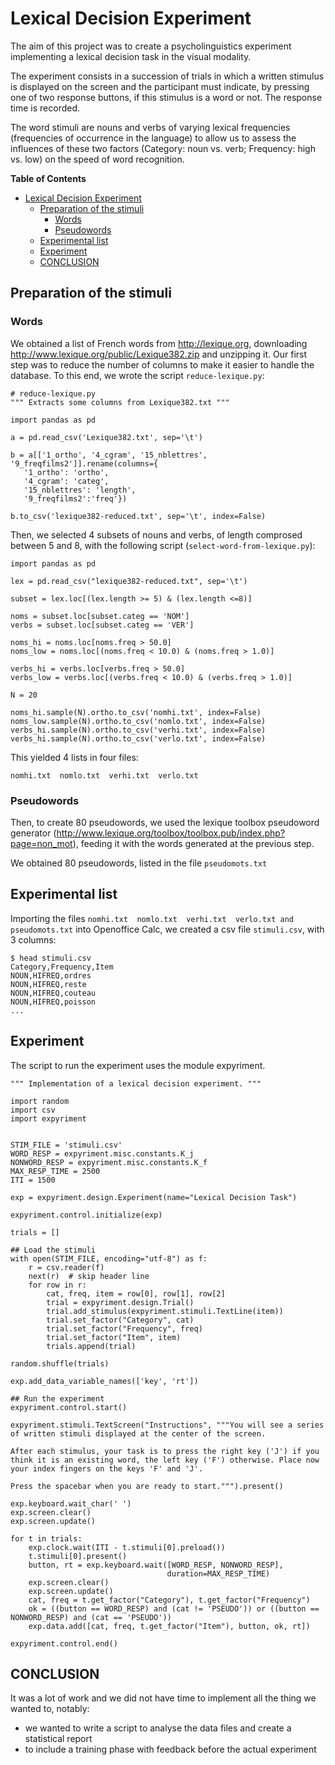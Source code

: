 Lexical Decision Experiment
===========================


The aim of this project was to create a psycholinguistics experiment implementing a lexical decision task in the visual modality. 

The experiment consists in a succession of trials in which a written stimulus is displayed on the screen and the participant must indicate, by pressing one of two response buttons, if this stimulus is a word or not. The response time is recorded. 

The word stimuli are nouns and verbs of varying lexical frequencies (frequencies of occurrence in the language) to allow us to assess the influences of these two factors (Category: noun vs. verb; Frequency: high vs. low) on the speed of word recognition.


<!-- markdown-toc start - Don't edit this section. Run M-x markdown-toc-refresh-toc -->
**Table of Contents**

- [Lexical Decision Experiment](#lexical-decision-experiment)
    - [Preparation of the stimuli](#preparation-of-the-stimuli)
        - [Words](#words)
        - [Pseudowords](#pseudowords)
    - [Experimental list](#experimental-list)
    - [Experiment](#experiment)
    - [CONCLUSION](#conclusion)

<!-- markdown-toc end -->


## Preparation of the stimuli

### Words

We obtained a list of French words from <http://lexique.org>, downloading <http://www.lexique.org/public/Lexique382.zip> and unzipping it. Our first step was to reduce the number of columns to make it easier to handle the database. 
To this end, we wrote the script `reduce-lexique.py`:


    # reduce-lexique.py
    """ Extracts some columns from Lexique382.txt """

    import pandas as pd

    a = pd.read_csv('Lexique382.txt', sep='\t')

    b = a[['1_ortho', '4_cgram', '15_nblettres', '9_freqfilms2']].rename(columns={
       '1_ortho': 'ortho',
       '4_cgram': 'categ',
       '15_nblettres': 'length',
       '9_freqfilms2':'freq'})

    b.to_csv('lexique382-reduced.txt', sep='\t', index=False)


Then, we selected 4 subsets of nouns and verbs, of length comprosed between 5 and 8, with the following script (`select-word-from-lexique.py`):


    import pandas as pd

    lex = pd.read_csv("lexique382-reduced.txt", sep='\t')

    subset = lex.loc[(lex.length >= 5) & (lex.length <=8)]

    noms = subset.loc[subset.categ == 'NOM']
    verbs = subset.loc[subset.categ == 'VER']

    noms_hi = noms.loc[noms.freq > 50.0]
    noms_low = noms.loc[(noms.freq < 10.0) & (noms.freq > 1.0)]

    verbs_hi = verbs.loc[verbs.freq > 50.0]
    verbs_low = verbs.loc[(verbs.freq < 10.0) & (verbs.freq > 1.0)]

    N = 20

    noms_hi.sample(N).ortho.to_csv('nomhi.txt', index=False)
    noms_low.sample(N).ortho.to_csv('nomlo.txt', index=False)
    verbs_hi.sample(N).ortho.to_csv('verhi.txt', index=False)
    verbs_hi.sample(N).ortho.to_csv('verlo.txt', index=False)


This yielded 4 lists in four files:

    nomhi.txt  nomlo.txt  verhi.txt  verlo.txt



### Pseudowords

Then, to create 80 pseudowords, we used the lexique toolbox pseudoword generator (<http://www.lexique.org/toolbox/toolbox.pub/index.php?page=non_mot>), feeding it with the words generated at the previous step.

We obtained 80 pseudowords, listed in the file `pseudomots.txt`

## Experimental list

Importing the files `nomhi.txt  nomlo.txt  verhi.txt  verlo.txt and pseudomots.txt` into Openoffice Calc, we created a csv file `stimuli.csv`, with 3 columns:


    $ head stimuli.csv
    Category,Frequency,Item
    NOUN,HIFREQ,ordres
    NOUN,HIFREQ,reste
    NOUN,HIFREQ,couteau
    NOUN,HIFREQ,poisson
    ...


## Experiment

The script to run the experiment uses the module expyriment.

```{python}
""" Implementation of a lexical decision experiment. """ 

import random
import csv
import expyriment


STIM_FILE = 'stimuli.csv'
WORD_RESP = expyriment.misc.constants.K_j
NONWORD_RESP = expyriment.misc.constants.K_f
MAX_RESP_TIME = 2500
ITI = 1500

exp = expyriment.design.Experiment(name="Lexical Decision Task") 

expyriment.control.initialize(exp)

trials = []

## Load the stimuli
with open(STIM_FILE, encoding="utf-8") as f:
    r = csv.reader(f)
    next(r)  # skip header line
    for row in r:
        cat, freq, item = row[0], row[1], row[2]
        trial = expyriment.design.Trial()
        trial.add_stimulus(expyriment.stimuli.TextLine(item))
        trial.set_factor("Category", cat)
        trial.set_factor("Frequency", freq)
        trial.set_factor("Item", item)
        trials.append(trial)

random.shuffle(trials)

exp.add_data_variable_names(['key', 'rt'])

## Run the experiment
expyriment.control.start()

expyriment.stimuli.TextScreen("Instructions", """You will see a series of written stimuli displayed at the center of the screen.

After each stimulus, your task is to press the right key ('J') if you think it is an existing word, the left key ('F') otherwise. Place now your index fingers on the keys 'F' and 'J'.

Press the spacebar when you are ready to start.""").present()

exp.keyboard.wait_char(' ')
exp.screen.clear()
exp.screen.update()

for t in trials:
    exp.clock.wait(ITI - t.stimuli[0].preload())
    t.stimuli[0].present()
    button, rt = exp.keyboard.wait([WORD_RESP, NONWORD_RESP],
                                   duration=MAX_RESP_TIME)
    exp.screen.clear()
    exp.screen.update()
    cat, freq = t.get_factor("Category"), t.get_factor("Frequency")
    ok = ((button == WORD_RESP) and (cat != 'PSEUDO')) or ((button == NONWORD_RESP) and (cat == 'PSEUDO'))
    exp.data.add([cat, freq, t.get_factor("Item"), button, ok, rt])

expyriment.control.end()
```



## CONCLUSION

It was a lot of work and we did not have time to implement all the thing we wanted to, notably:

* we wanted to write a script to analyse the data files and create a statistical report
* to include a training phase with feedback before the actual experiment


